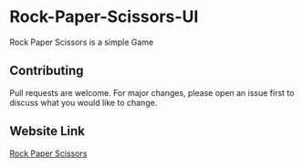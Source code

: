 # Rock-Paper-Scissors-UI

Rock Paper Scissors is a simple Game 

## Contributing
Pull requests are welcome. For major changes, please open an issue first to discuss what you would like to change.

## Website Link
[Rock Paper Scissors](https://aladdin-abbas.github.io/Rock-Paper-Scissors-UI/)
